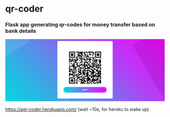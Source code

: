 # qr-coder
### Flask app generating qr-codes for money transfer based on bank details
![](.github/.README_images/screen0.png)

https://aqr-coder.herokuapp.com/ (wait ~10s, for heroku to wake up)


